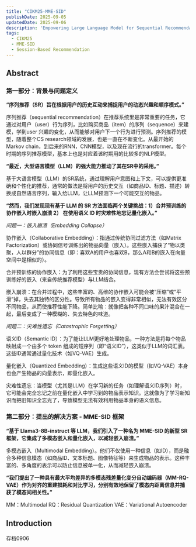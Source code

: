```yaml
---
title: "CIKM25-MME-SID"
publishDate: 2025-09-05
updatedDate: 2025-09-06
description: 'Empowering Large Language Model for Sequential Recommendation via Multimodal Embeddings and Semantic ID'
tags:
  - CIKM25
  - MME-SID
  - Session-Based Recommendation
---
```


## Abstract

### 第一部分：背景与问题定义

**“序列推荐（SR）旨在根据用户的历史互动来捕捉用户的动态兴趣和顺序模式。”**

序列推荐（sequential recommendation）在推荐系统里是非常重要的任务，它通过对用户（user）行为序列，比如购买商品（item）的序列（sequence）来建模，学到user 兴趣的变化，从而能够对用户下一个行为进行预测。序列推荐的模型，随着整个CS research领域的发展，也是一直在不断变化。从最开始的Markov chain，到后来的RNN，CNN模型，以及现在流行的transformer。每个时期的序列推荐模型，基本上也是对应着该时期用的比较多的NLP模型。

**“最近，大型语言模型（LLM）的强大能力推动了其在SR中的采用。”**

基于大语言模型（LLM）的SR系统，通过理解用户意图和上下文，可以提供更准确和个性化的推荐，通常的做法是将用户的历史交互（如商品ID、标题、描述）转换成自然语言序列，输入给LLM，让LLM预测下一个可能交互的物品。

**“然而，我们发现现有基于 LLM 的 SR 方法面临两个关键挑战：1）合并预训练的协作嵌入时嵌入崩溃 2） 在使用语义 ID 时灾难性地忘记量化嵌入。”**

*问题一：嵌入崩溃（Embedding Collapse）*

协作嵌入（Collaborative Embedding）：指通过传统协同过滤方法（如Matrix Factorization）或协同信号训练出的物品向量（嵌入）。这些嵌入捕获了“物以类聚，人以群分”的协同信息（即：喜欢A的用户也喜欢B，那么A和B的嵌入在向量空间中是相似的）。

合并预训练的协作嵌入：为了利用这些宝贵的协同信息，现有方法会尝试将这些预训练好的嵌入（来自传统推荐模型）与LLM结合。

嵌入崩溃：在合并过程中，这些丰富的、高维的协作嵌入可能会被“压缩”或“平滑”掉，失去其独特的区分性。导致所有物品的嵌入变得非常相似，无法有效区分不同物品，从而使推荐性能下降。简单比喻：就像把各种不同口味的果汁混合在一起，最后变成了一种模糊的、失去特色的味道。

*问题二：灾难性遗忘（Catastrophic Forgetting）*

语义ID（Semantic ID）：为了能让LLM更好地处理物品，一种方法是将每个物品映射成一个由多个 token 组成的短序列（即“语义ID”），这类似于LLM的词汇表。这些ID通常通过量化技术（如VQ-VAE）生成。

量化嵌入（Quantized Embedding）：生成这些语义ID的模型（如VQ-VAE）本身也会产生物品的向量表示，即量化嵌入。

灾难性遗忘：当模型（尤其是LLM）在学习新的任务（如理解语义ID序列）时，它可能会完全忘记之前在量化嵌入中学习到的物品表示知识。这就像为了学习新知识而把旧知识全忘光了，导致模型无法有效利用物品本身的语义信息。

### 第二部分：提出的解决方案 - MME-SID 框架

**“基于 Llama3-8B-instruct 等 LLM，我们引入了一种名为 MME-SID 的新型 SR 框架，它集成了多模态嵌入和量化嵌入，以减轻嵌入崩溃。”**

多模态嵌入（Multimodal Embedding）。他们不仅使用一种信息（如ID），而是融合多种信息模态（如商品ID、文本标题、图像特征等）来生成物品的表示。这种丰富的、多角度的表示可以防止信息被单一化，从而减轻嵌入崩溃。

**“我们提出了一种具有最大平均差异的多模态残差量化变分自动编码器（MM-RQ-VAE）作为对齐的重建损耗和对比学习，分别有效地保留了模态内距离信息并捕获了模态间相关性。”**

MM：Multimodal
RQ：Residual Quantization
VAE：Variational Autoencoder




## Introduction

存档0906